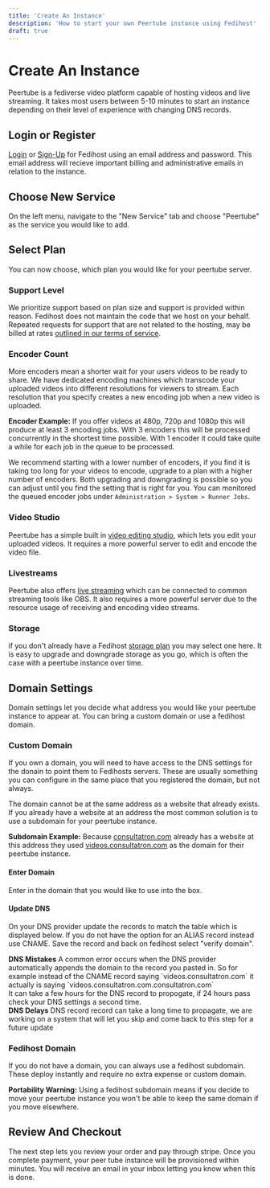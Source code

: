 ```yaml
---
title: 'Create An Instance'
description: 'How to start your own Peertube instance using Fedihost'
draft: true
---
```

Create An Instance 
===

Peertube is a fediverse video platform capable of hosting videos and live
streaming. It takes most users between 5-10 minutes to start an instance
depending on their level of experience with changing DNS records.

## Login or Register
[Login](/login) or [Sign-Up](/register) for Fedihost using an email address and
password. This email address will recieve important billing and administrative
emails in relation to the instance.

## Choose New Service

On the left menu, navigate to the "New Service" tab and choose "Peertube" as the
service you would like to add.

## Select Plan
You can now choose, which plan you would like for your peertube server.

### Support Level

We prioritize support based on plan size and support is provided within reason.
Fedihost does not maintain the code that we host on your behalf. Repeated
requests for support that are not related to the hosting, may be billed at rates
[outlined in our terms of service](/tos).

### Encoder Count
More encoders mean a shorter wait for your users videos to be ready to share. We
have dedicated encoding machines which transcode your uploaded videos into
different resolutions for viewers to stream. Each resolution that you specify
creates a new encoding job when a new video is uploaded.

<aside><strong>Encoder Example:</strong> If you offer videos at 480p, 720p and 
1080p this will produce at least 3 encoding jobs. With 3 encoders this will be 
processed concurrently in the shortest time possible. With 1 encoder it could 
take quite a while for each job in the queue to be processed.</aside>

We recommend starting with a lower number of encoders, if you find it is taking
too long for your videos to encode, upgrade to a plan with a higher number of
encoders. Both upgrading and downgrading is possible so you can adjust until you
find the setting that is right for you. You can monitored the queued encoder
jobs under `Administration > System > Runner Jobs`.

### Video Studio
Peertube has a simple built in [video editing
studio](https://docs.joinpeertube.org/use/studio), which lets you edit your
uploaded videos. It requires a more powerful server to edit and encode the video
file.

### Livestreams 
Peertube also offers [live
streaming](https://docs.joinpeertube.org/use/create-upload-video#publish-a-live)
which can be connected to common streaming tools like OBS. It also requires a
more powerful server due to the resource usage of receiving and encoding video
streams.

### Storage 
if you don't already have a Fedihost [storage plan](/pricing) you may select one
here. It is easy to upgrade and downgrade storage as you go, which is often the
case with a peertube instance over time.

## Domain Settings
Domain settings let you decide what address you would like your peertube
instance to appear at. You can bring a custom domain or use a fedihost domain.

### Custom Domain
If you own a domain, you will need to have access to the DNS settings for the
donain to point them to Fedihosts servers. These are usually something you can
configure in the same place that you registered the domain, but not always.

The domain cannot be at the same address as a website that already exists. If
you already have a website at an address the most common solution is to use a
subdomain for your peertube instance. 

<aside><strong>Subdomain Example:</strong>
Because <a href="https://consultatron.com/">consultatron.com</a> already has 
a website at this address they used  
<a href="https://videos.consultatron.com/">videos.consultatron.com</a> as 
the domain for their peertube instance.</aside>

#### Enter Domain
Enter in the domain that you would like to use into the box. 

#### Update DNS
On your DNS provider update the records to match the table which is displayed
below. If you do not have the option for an ALIAS record instead use CNAME.
Save the record and back on fedihost select "verify domain". 
<aside><strong>DNS Mistakes</strong>
A common error occurs when the DNS provider automatically appends the domain 
to the record you pasted in. So for example instead of the CNAME record saying 
`videos.consultatron.com` it actually is saying `videos.consultatron.com.consultatron.com`</aside>
It can take a few hours for the DNS record to propogate, if 24 hours pass 
check your DNS settings a second time.
<aside><strong>DNS Delays</strong>
DNS record record can take a long time to propagate, we are working on a system 
that will let you skip and come back to this step for a future update </aside>

### Fedihost Domain
If you do not have a domain, you can always use a fedihost subdomain. These
deploy instantly and require no extra expense or custom domain.
<aside><strong>Portability Warning:</strong>
Using a fedihost subdomain means if you decide to move your peertube instance 
you won't be able to keep the same domain if you move elsewhere.</aside> 

## Review And Checkout
The next step lets you review your order and pay through stripe. Once you
complete payment, your peer tube instance will be provisioned within minutes.
You will receive an email in your inbox letting you know when this is done.

<!--## Next Steps
TODO - Our guide on configuring a brand new peertube instance for administrators.
TODO - Our guide on setting up and using a peertube account for users.
-->